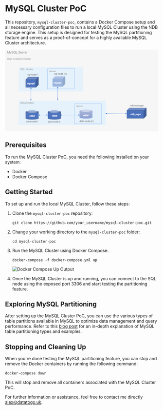 # MySQL Cluster PoC

This repository, `mysql-cluster-poc`, contains a Docker Compose setup and all necessary configuration files to run a local MySQL Cluster using the NDB storage engine. This setup is designed for testing the MySQL partitioning feature and serves as a proof-of-concept for a highly available MySQL Cluster architecture.

![High Available Cluster Architecture](docs/cluster_architecture.png)

## Prerequisites

To run the MySQL Cluster PoC, you need the following installed on your system:

- Docker
- Docker Compose

## Getting Started

To set up and run the local MySQL Cluster, follow these steps:

1. Clone the `mysql-cluster-poc` repository:

   ```
   git clone https://github.com/your_username/mysql-cluster-poc.git
   ```

2. Change your working directory to the `mysql-cluster-poc` folder:

   ```
   cd mysql-cluster-poc
   ```

3. Run the MySQL Cluster using Docker Compose:

   ```
   docker-compose -f docker-compose.yml up
   ```


   ![Docker Compose Up Output](docs/docker_compose_up_output.gif)

4. Once the MySQL Cluster is up and running, you can connect to the SQL node using the exposed port 3306 and start testing the partitioning feature.

## Exploring MySQL Partitioning

After setting up the MySQL Cluster PoC, you can use the various types of table partitions available in MySQL to optimize data management and query performance. Refer to this [blog post](link_to_blog_post) for an in-depth explanation of MySQL table partitioning types and examples.

## Stopping and Cleaning Up

When you're done testing the MySQL partitioning feature, you can stop and remove the Docker containers by running the following command:

```
docker-compose down
```


This will stop and remove all containers associated with the MySQL Cluster PoC.

For further information or assistance, feel free to contact me directly alex@datatogo.uk.

